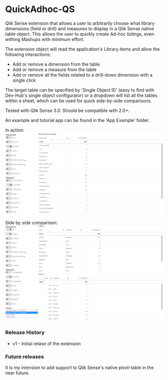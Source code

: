 # QuickAdhoc-QS
Qlik Sense extension that allows a user to arbitrarily choose what library dimensions (field or drill) and measures to display in a Qlik Sense native table object. This allows the user to quickly create Ad-hoc listings, even withing Mashups with minimum effort.

The extension object will read the application's Library items and allow the following interactions:
  * Add or remove a dimension from the table
  * Add or remove a measure from the table
  * Add or remove all the fields related to a drill-down dimension with a single click

The target table can be specified by 'Single Object ID' (easy to find with Dev-Hub's single object configurator) or a dropdown will list all the tables within a sheet, which can be used for quick side-by-side comparisons.

Tested with Qlik Sense 3.0. Should be compatible with 2.0+.

An example and tutorial app can be found in the 'App Example' folder.

In action:
![alt text](./Screenshots/AnimatedExample.gif?raw=true) 

Side by side comparison:
![alt text](./Screenshots/MultipleTables.png?raw=true) 

### Release History
 * v1 - Initial relase of the extension

### Future releases
It is my intension to add support to Qlik Sense's native pivot-table in the near future.
 
